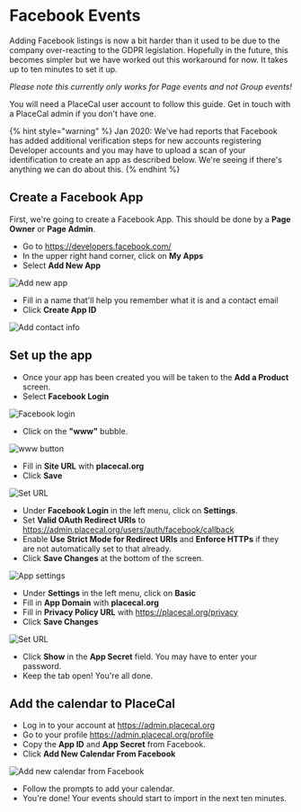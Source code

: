 # Facebook Events

Adding Facebook listings is now a bit harder than it used to be due to the company over-reacting to the GDPR legislation. Hopefully in the future, this becomes simpler but we have worked out this workaround for now. It takes up to ten minutes to set it up.

_Please note this currently only works for Page events and not Group events!_

You will need a PlaceCal user account to follow this guide. Get in touch with a PlaceCal admin if you don't have one.

{% hint style="warning" %}
Jan 2020: We've had reports that Facebook has added additional verification steps for new accounts registering Developer accounts and you may have to upload a scan of your identification to create an app as described below. We're seeing if there's anything we can do about this.
{% endhint %}

## Create a Facebook App

First, we're going to create a Facebook App. This should be done by a **Page Owner** or **Page Admin**.

* Go to https://developers.facebook.com/
* In the upper right hand corner, click on **My Apps**
* Select **Add New App**

![Add new app](/assets/facebook/01.png)

* Fill in a name that'll help you remember what it is and a contact email
* Click **Create App ID**

![Add contact info](/assets/facebook/02.png)

## Set up the app

* Once your app has been created you will be taken to the **Add a Product** screen.
* Select **Facebook Login**

![Facebook login](/assets/facebook/03.png)

* Click on the **"www"** bubble.

![www button](/assets/facebook/04.png)

* Fill in **Site URL** with **placecal.org**
* Click **Save**

![Set URL](/assets/facebook/05.png)

 * Under **Facebook Login** in the left menu, click on **Settings**.
 * Set **Valid OAuth Redirect URIs** to https://admin.placecal.org/users/auth/facebook/callback
 * Enable **Use Strict Mode for Redirect URIs** and **Enforce HTTPs** if they are not automatically set to that already.
 * Click **Save Changes** at the bottom of the screen.

![App settings](/assets/facebook/06.png)

 * Under **Settings** in the left menu, click on **Basic**
 * Fill in **App Domain** with **placecal.org**
 * Fill in **Privacy Policy URL** with https://placecal.org/privacy
 * Click **Save Changes**

![Set URL](/assets/facebook/07.png)

 * Click **Show** in the **App Secret** field. You may have to enter your password.
 * Keep the tab open! You're all done.


## Add the calendar to PlaceCal

 * Log in to your account at https://admin.placecal.org
 * Go to your profile https://admin.placecal.org/profile
 * Copy the **App ID** and **App Secret** from Facebook.
 * Click **Add New Calendar From Facebook**

![Add new calendar from Facebook](/assets/facebook/07.png)

 * Follow the prompts to add your calendar.
 * You're done! Your events should start to import in the next ten minutes.
